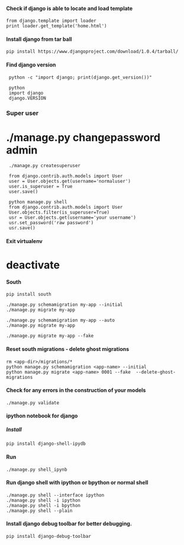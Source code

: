 #### Check if django is able to locate and load template
	from django.template import loader   
	print loader.get_template('home.html') 


#### Install django from tar ball 

    pip install https://www.djangoproject.com/download/1.0.4/tarball/    


#### Find django version 
     python -c "import django; print(django.get_version())"   
     
     python
     import django
     django.VERSION
     
     
### Super user
 #    ./manage.py changepassword admin
     
     ./manage.py createsuperuser
     
     from django.contrib.auth.models import User
     user = User.objects.get(username='normaluser')
     user.is_superuser = True
     user.save()
    
     python manage.py shell
     from django.contrib.auth.models import User
     User.objects.filter(is_superuser=True)
     usr = User.objects.get(username='your username')
     usr.set_password('raw password')
     usr.save()
     
#### Exit virtualenv
 #   deactivate


#### South 
    pip install south
    
    ./manage.py schemamigration my-app --initial
    ./manage.py migrate my-app
    
    ./manage.py schemamigration my-app --auto
    ./manage.py migrate my-app
    
    ./manage.py migrate my-app --fake


#### Reset south migrations - delete ghost migrations
    rm <app-dir>/migrations/*
    python manage.py schemamigration <app-name> --initial
    python manage.py migrate <app-name> 0001 --fake  --delete-ghost-migrations
    
    
#### Check for any errors in the construction of your models
    ./manage.py validate
    

#### ipython notebook for django
##### Install
	pip install django-shell-ipydb
#### Run
	./manage.py shell_ipynb
	
#### Run django shell with ipython or bpython or normal shell 
	./manage.py shell --interface ipython
	./manage.py shell -i ipython
	./manage.py shell -i bpython
	./manage.py shell --plain
	
#### Install django debug toolbar for better debugging.
	pip install django-debug-toolbar
	
	
	
	
	
    
    
